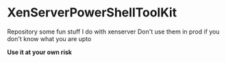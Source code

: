 # XenServerPowerShellToolKit
Repository some fun stuff I do with xenserver 
Don't use them in prod if you don't know what you are upto 

**Use it at your own risk**
